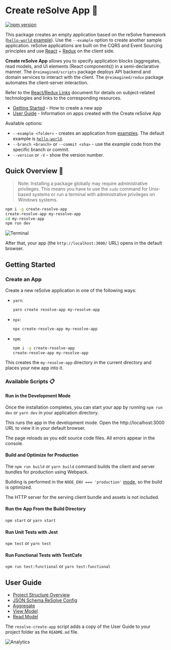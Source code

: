 # **Create reSolve App** 🚀
[![npm version](https://badge.fury.io/js/create-resolve-app.svg)](https://badge.fury.io/js/create-resolve-app)

This package creates an empty application based on the reSolve framework ([`hello-world` example](https://github.com/reimagined/resolve/tree/master/examples/hello-world)). Use the `--example` option to create another sample application. reSolve applications are built on the CQRS and Event Sourcing principles and use [React](https://github.com/facebook/react) + [Redux](https://github.com/reactjs/redux) on the client side.

**Create reSolve App** allows you to specify application blocks (aggregates, read models, and UI elements (React components)) in a semi-declarative manner. The `@reimagined/scripts` package deploys API backend and domain services to interact with the client. The `@reimagined/redux` package automates the client-server interaction.

Refer to the [React/Redux Links](https://github.com/markerikson/react-redux-links) document for details on subject-related technologies and links to the corresponding resources.

* [Getting Started](#getting-started) - How to create a new app
* [User Guide](#user-guide) - Information on apps created with the Create reSolve App

Available options:

- `--example <folder>` - creates an application from [examples](../../examples). The default example is [`hello-world`](https://github.com/reimagined/resolve/tree/master/examples/hello-world).
- `--branch <branch>` or `--commit <sha>` - use the example code from the specific branch or commit.
- `--version` or `-V` - show the version number.

## **Quick Overview** 🔎

> Note: Installing a package globally may require administrative privileges. This means you have to use the `sudo` command for Unix-based systems or run a terminal with administrative privileges on Windows systems.

```sh
npm i -g create-resolve-app
create-resolve-app my-resolve-app
cd my-resolve-app
npm run dev
```

![Terminal](https://user-images.githubusercontent.com/15689049/29822549-8513584c-8cd4-11e7-8b65-b88fdad7e4d1.png)

After that, your app (the `http://localhost:3000/` URL) opens in the default browser.

## **Getting Started**
### Create an App

Create a new reSolve application in one of the following ways:

* `yarn`:
    ```sh
    yarn create resolve-app my-resolve-app
    ```

* `npx`:
    ```sh
    npx create-resolve-app my-resolve-app
    ```

* `npm`:
    ```bash
    npm i -g create-resolve-app
    create-resolve-app my-resolve-app
    ```

This creates the `my-resolve-app` directory in the current directory and places your new app into it.

### Available Scripts 📋

#### Run in the Development Mode

Once the installation completes, you can start your app by running `npm run dev` or `yarn dev` in your application directory.

This runs the app in the development mode.
Open the http://localhost:3000 URL to view it in your default browser.
 
The page reloads as you edit source code files.
All errors appear in the console.
 
#### Build and Optimize for Production

The `npm run build` or `yarn build` command builds the client and server bundles for production using Webpack.
 
Building is performed in the `NODE_ENV === 'production'` [mode](https://webpack.js.org/guides/production/#node-environment-variable), so the build is optimized. 

The HTTP server for the serving client bundle and assets is not included.

#### Run the App From the Build Directory

`npm start` or `yarn start`

#### Run Unit Tests with Jest

`npm test` or `yarn test`

#### Run Functional Tests with TestCafe

`npm run test:functional` or `yarn test:functional`


## **User Guide**

* [Project Structure Overview](../../docs/API%20References.md/#project-structure-overview)
* [JSON Schema ReSolve Config](../scripts/configs/schema.resolve.config.json)
* [Aggregate](../../docs/Aggregate.md)
* [View Model](../../docs/View%20Model.md)
* [Read Model](../../docs/Read%20Model.md)

The `resolve-create-app` script adds a copy of the User Guide to your project folder as the `README.md` file.

![Analytics](https://ga-beacon.appspot.com/UA-118635726-1/packages-create-resolve-app-readme?pixel)
